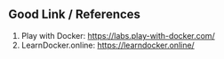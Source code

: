 




## Good Link / References 
1. Play with Docker: https://labs.play-with-docker.com/
2. LearnDocker.online: https://learndocker.online/
